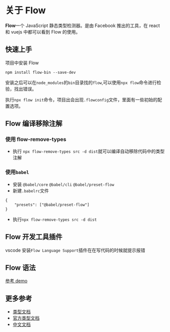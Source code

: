 # 关于 Flow

**Flow**一个 JavaScript 静态类型检测器。是由 Facebook 推出的工具，在 react 和 vuejs 中都可以看到 Flow 的使用。

## 快速上手

项目中安装 Flow

```
npm install flow-bin --save-dev
```

安装之后可以在`node_modules`的`bin`目录找的`flow`,可以使用`npx flow`命令进行检验，找出错误。

执行`npx flow init`命令，项目出会出现`.flowconfig`文件，里面有一些初始的配置选项。

## Flow 编译移除注解

### 使用 flow-remove-types

- 执行 `npx flow-remove-types src -d dist`就可以编译自动移除代码中的类型注解

### 使用`babel`

- 安装 `@babel/core` `@babel/cli` `@babel/preset-flow`
- 新建`.babelrc`文件

```
{
    "presets": ["@babel/preset-flow"]
}
```

- 执行`npx flow-remove-types src -d dist`

## Flow 开发工具插件

vscode 安装`Flow Language Support`插件在在写代码的时候就提示报错

## Flow 语法

[参考 demo](https://github.com/licop/What_is_FE/tree/master/examples/Flow)

## 更多参考

- [类型文档](https://www.saltycrane.com/cheat-sheets/flow-type/latest/)
- [官方类型文档](https://flow.org/en/docs/types/)
- [中文文档](https://zhenyong.github.io/flowtype/)
